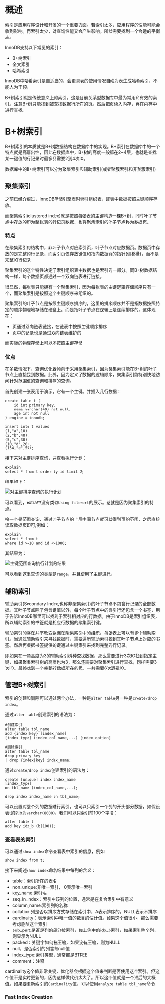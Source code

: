 # 概述

索引是应用程序设计和开发的一个重要方面。若索引太多，应用程序的性能可能会收到影响。而索引太少，对查询性能又会产生影响。所以需要找到一个合适的平衡点。

InnoDB支持以下常见的索引：

* B+树索引
* 全文索引
* 哈希索引

InnoDB中哈希索引是自适应的，会更具表的使用情况自动为表生成哈希索引，不能人为干预。

B+树索引就是传统意义上的索引，这是目前关系型数据库中最为常用和有效的索引。注意B+树只能找到被查找数据行所在的页。然后把页读入内存，再在内存中进行查找。

# B+树索引

B+树索引的本质就是B+树数据结构在数据库中的实现。B+索引在数据库中的一个特点就是高扇出性，因此在数据库中，B+树的高度一般都在2~4层，也就是查找某一键值的行记录时最多只需要2到4次IO。

数据库中的B+树索引可以分为聚集索引和辅助索引(或者聚簇索引和非聚簇索引)

## 聚集索引

之前已经介绍过，InnoDB存储引擎表时索引组织表，即表中数据按照主键顺序存放。

而聚集索引(clustered index)就是按照每张表的主键构造一棵B+树，同时叶子节点中存放的即为整张表的行记录数据，也将聚集索引的叶子节点称为数据页。

### 特点

在聚集索引的结构中，非叶子节点对应索引页，叶子节点对应数据页。数据页中存放的是完整的行记录，而索引页仅存放键值和指向数据页的指针(偏移量)，而不是完整的行记录

聚集索引的这个特性决定了索引组织表中数据也是索引的一部分。同B+树数据结构一样，每个数据页都通过一个双向链表进行链接。

很显然，每张表只能拥有一个聚集索引，因为每张表的主键逻辑存储顺序只有一个，而聚集索引是按照这个主键顺序来组织的。

聚集索引的叶子节点是按照主键顺序排序的，这里的排序顺序并不是指数据按照特定的顺序物理地存储在硬盘上。而是指叶子节点在逻辑上是连续排序的，这体现在：

* 页通过双向链表链接，在链表中按照主键顺序排序
* 页中的记录也是通过双向链表维护的

而实际的物理存储上可以不按照主键存储

### 优点

在多数情况下，查询优化器倾向于采用聚集索引，因为聚集索引能在B+树的叶子节点上直接找到数据。此外，因为定义了数据的逻辑顺序，聚集索引能特别快地访问针对范围值的查询和排序的查询。

首先创建一张表用于演示，它有一个主键。并插入几行数据：

~~~mysql
create table t (
	id int primary key,
	name varchar(40) not null,
	age int not null
) engine = innodb;

insert into t values
(1,"a",10),
(2,"b",40),
(5,"c",30),
(10,"d",20),
(154,"e",55);
~~~

接下来对主键排序查询，并查看执行计划：

~~~mysql
explain
select * from t order by id limit 2;
~~~

结果如下：

![对主键排序查询的执行计划](https://gitee.com/wangziming707/note-pic/raw/master/img/%E5%AF%B9%E4%B8%BB%E9%94%AE%E6%8E%92%E5%BA%8F%E6%9F%A5%E8%AF%A2%E7%9A%84%E6%89%A7%E8%A1%8C%E8%AE%A1%E5%88%92.png)

可以看到，extra中没有类似`Using filesort`的展示。这就是因为聚集索引的特点。

拎一个是范围查询，通过叶子节点的上层中间节点就可以得到页的范围，之后直接读取数据页即可,例如：

~~~mysql
explain
select * from t
where id >=10 and id <=1000;
~~~

其结果为：

![主键范围查询执行计划的结果](https://gitee.com/wangziming707/note-pic/raw/master/img/%E4%B8%BB%E9%94%AE%E8%8C%83%E5%9B%B4%E6%9F%A5%E8%AF%A2%E6%89%A7%E8%A1%8C%E8%AE%A1%E5%88%92%E7%9A%84%E7%BB%93%E6%9E%9C.png)

可以看到这里查询的类型是`range`，并且使用了主键进行。

## 辅助索引

辅助索引(Secondary Index,也称非聚集索引)的叶子节点不包含行记录的全部数据。其叶子节点除了包含键值以外，每个叶子节点中的索引行还包含一个书签，用于告诉InnoDB哪里可以找到于索引相对应的行数据。由于InnoDB是索引组织表，所以辅助索引的书签就是相应行数据的聚集索引键。

辅助索引的存在并不改变数据在聚集索引中的组织，每张表上可以有多个辅助索引。当通过辅助索引来寻找数据时，需要遍历辅助索引找到其叶子节点上对应的书签。然后再根据书签提供的键通过主键索引来找到完整的行记录。

即如果在一颗高度为3的辅助索引树种查找数据，那么需要进行3次IO找到指定主键，如果聚集索引树的高度也为3，那么还需要对聚集索引进行查找，同样需要3次IO。最终找到一个完整行数据所在的页。一共需要6次逻辑IO。

## 管理B+树索引

索引的创建和删除可以通过两个办法，一种是`alter table`另一种是`create/drop index`。

通过`alter table`创建索引的语法为：

~~~mysql
#创建索引
alter table tbl_name
add {index|key} [index_name]
[index_type] (index_col_name,...) [index_option]

#删除索引
alter table tbl_name
drop primary key
| drop {index|key} index_name;
~~~

通过`create/drop index`创建索引的语法为：

~~~mysql
create [unique] index index_name
[index_type]
on tbl_name (index_col_name,...);

drop index index_name on tbl_name;
~~~

可以设置对整个列的数据进行索引，也可以只索引一个列的开头部分数据，如假设表t的列b为`varchar(8000)`，我们可以只索引前100个字段：

~~~mysql
alter table t
add key idx_b (b(100));
~~~

### 查看表的索引

可以通过`show index`命令查看表中索引的信息，例如

~~~mysql
show index from t;
~~~

接下来阐述`show index`命名结果中每列的含义：

* table：索引所在的表名
* non_unique:非唯一索引， 0表示唯一索引
* key_name:索引名
* seq_in_index：索引中该列的位置，通常是在复合索引中有意义
* column_name:索引列的名称
* collation:列是否以排序方式存储在索引中，A表示排序的，NULL表示不排序
* cardinality：表示索引中唯一值的数目的估计值。如果这个值很小，那么需要考虑删除这个索引
* sub_part:是否是列的部分被索引，如上例中的idx_b索引，如果索引整个列，则显示为NULL
* packed：关键字如何被压缩，如果没有压缩，则为NULL
* null，是否索引的列含有null值
* index_type:索引类型，通常都是BTREE
* comment：注释

cardinality这个值非常关键，优化器会根据这个值来判断是否使用这个索引。但这个值不是实时更新的，因为这样做代价太大了。所以这个值就是一个滞后的大概值。如果要更新索引的`Cardinality`值，可以使用`analyze table tbl_name`命令

### Fast Index Creation

